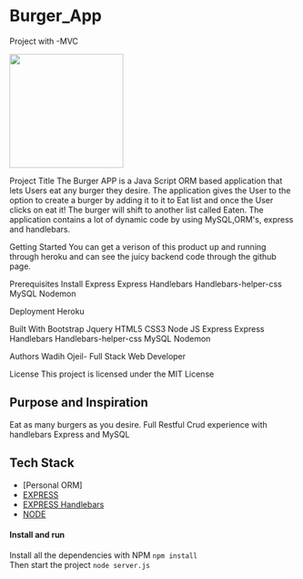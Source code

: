 # Burger_App
Project with -MVC


<img src= (https://user-images.githubusercontent.com/60321934/82580850-bfc76100-9b5d-11ea-9ad8-3bb3a71708f5.png) width="200" height="200">



Project Title
The Burger APP is a Java Script ORM based application that lets Users eat any burger they desire.
The application gives the User to the option to create a burger by adding it to it to Eat list and once the User clicks on eat it! The burger will shift to another list called Eaten. The application contains a lot of dynamic code by using MySQL,ORM's, express and handlebars. 

Getting Started
You can get a verison of this product up and running through heroku and can see the juicy backend code through the github
page.

Prerequisites
Install
Express
Express Handlebars
Handlebars-helper-css
MySQL
Nodemon


Deployment
Heroku

Built With
Bootstrap
Jquery
HTML5 
CSS3
Node
JS
Express
Express Handlebars
Handlebars-helper-css 
MySQL 
Nodemon

Authors
Wadih Ojeil- Full Stack Web Developer


License
This project is licensed under the MIT License


## Purpose and Inspiration
Eat as many burgers as you desire. Full Restful Crud experience with handlebars Express and MySQL



## Tech Stack
+ [Personal ORM] 
+ [EXPRESS](https://www.npmjs.com/package/express)
+ [EXPRESS Handlebars](https://www.npmjs.com/package/express-handlebars)
+ [NODE](https://nodejs.org/en/)




#### Install and run
Install all the dependencies with NPM
`npm install` <br>
Then start the project
`node server.js`
